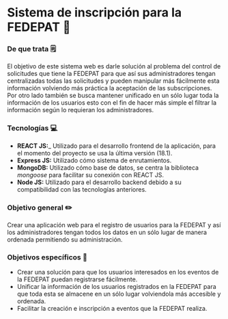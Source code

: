 # Sistema de inscripción para la FEDEPAT 🏅


### De que trata 🗒️

El objetivo de este sistema web es darle solución al problema del control de solicitudes que tiene la FEDEPAT para que así sus administradores tengan centralizadas todas
las solicitudes y pueden manipular más fácilmente esta información volviendo más práctica la aceptación de las subscripciones. Por otro lado también se busca mantener unificado
en un sólo lugar toda la información de los usuarios esto con el fin de hacer más simple el filtrar la información según lo requieran los administradores.

### Tecnologías 💻

- __REACT JS:___ Utilizado para el desarrollo frontend de la aplicación, para el momento del proyecto se usa la última versión (18.1).
- __Express JS:__ Utilizado cómo sistema de enrutamientos.
- __MongoDB:__ Utilizado cómo base de datos, se centra la biblioteca _mongoose_ para facilitar su conexión con REACT JS.
- __Node JS:__ Utilizado para el desarrollo backend debido a su compatibilidad con las tecnologías anteriores.

### Objetivo general ✏️

Crear una aplicación web para el registro de usuarios para la FEDEPAT y así 
los administradores tengan todos los datos en un sólo lugar de manera ordenada permitiendo su administración.

### Objetivos específicos 📝

- Crear una solución para que los usuarios interesados en los eventos de la FEDEPAT puedan registrarse fácilmente.      
- Unificar la información de los usuarios registrados en la FEDEPAT para que toda esta se almacene en un sólo lugar volviendola más accesible y ordenada.
- Facilitar la creación e inscripción a eventos que la FEDEPAT realiza.
